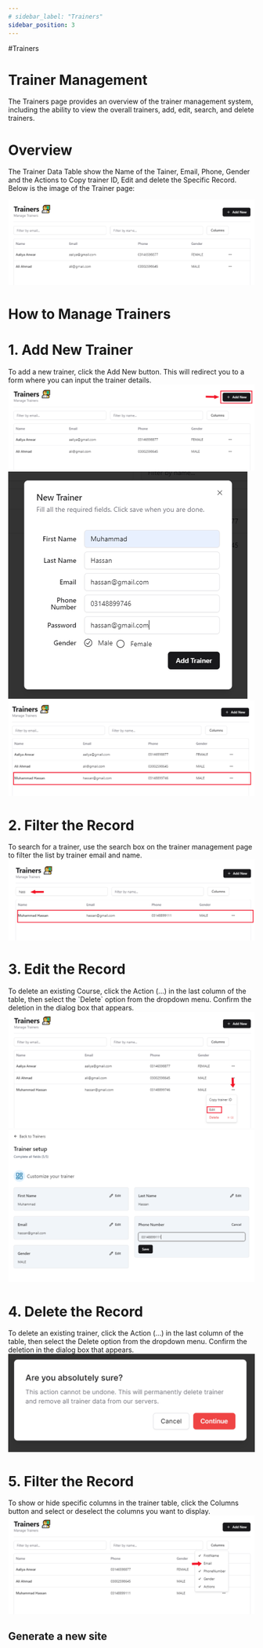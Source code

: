 ```yaml
---
# sidebar_label: "Trainers"
sidebar_position: 3
---
```


<link rel="stylesheet" href="path/to/custom.css"/>

#Trainers

<h1 class="font-light mt-5">Trainer Management</h1>
<div class="mt-5">The Trainers page provides an overview of the trainer management system, including the ability to view the overall trainers, add, edit, search, and delete trainers.</div>

<h1 class="font-bold mt-5">Overview</h1>
<div class="mt-5">The Trainer Data Table show the Name of the Tainer, Email, Phone, Gender and the Actions to Copy trainer ID, Edit and delete the Specific Record. Below is the image of the Trainer page:</div>

<img src="https://github.com/aisaanwar62/Docusaurus-document/blob/main/static/img/trainer.png?raw=true
" class="w-auto h-auto mb-2"/>

<h1 class="font-bold">How to Manage Trainers</h1>

<h1 class="font-semibold mt-3">1.  Add New Trainer</h1>
<div class="mt-5">To add a new trainer, click the Add New button. This will redirect you to a form where you can input the trainer details.</div>
<img src="https://github.com/aisaanwar62/Docusaurus-document/blob/main/static/img/adminbeforeaddingtrainer.png?raw=true
" class="w-auto h-auto mb-2"/>
<img src="https://github.com/aisaanwar62/Docusaurus-document/blob/main/static/img/addtrainers.png?raw=true
" class="w-auto h-auto mb-2"/>
<img src="https://github.com/aisaanwar62/Docusaurus-document/blob/main/static/img/adminafteraddthetrainer.png?raw=true
" class="w-auto h-auto mb-2"/>

<h1 class="font-semibold mt-3">2. Filter the Record</h1>
<div class="mt-5">To search for a trainer, use the search box on the trainer management page to filter the list by trainer email and name.</div>
<img src="https://github.com/aisaanwar62/Docusaurus-document/blob/main/static/img/adminfiltertrainer.png?raw=true
" class="w-auto h-auto mb-2"/>

<h1 class="font-semibold mt-3">3. Edit the Record</h1>
<div class="mt-5">To delete an existing Course, click the Action (...) in the last column of the table, then select the `Delete` option from the dropdown menu. Confirm the deletion in the dialog box that appears.</div>
<img src="https://github.com/aisaanwar62/Docusaurus-document/blob/main/static/img/trainer-edit-action.png?raw=true
" class="w-auto h-auto mb-2"/>
<img src="https://github.com/aisaanwar62/Docusaurus-document/blob/main/static/img/edit-trainer.png?raw=true
" class="w-auto h-auto mb-2"/>

<h1 class="font-semibold mt-3">4. Delete the Record</h1>
<div class="mt-5">To delete an existing trainer, click the Action (...) in the last column of the table, then select the Delete option from the dropdown menu. Confirm the deletion in the dialog box that appears.</div>
<img src="https://github.com/aisaanwar62/Docusaurus-document/blob/main/static/img/trainerdeletion.png?raw=true
" class="w-auto h-auto mb-2"/>

<h1 class="font-semibold mt-3">5. Filter the Record</h1>
<div class="mt-5">To show or hide specific columns in the trainer table, click the Columns button and select or deselect the columns you want to display.</div>
<img src="https://github.com/aisaanwar62/Docusaurus-document/blob/main/static/img/admin-trainer-column.png?raw=true
" class="w-auto h-auto mb-2"/>

## Generate a new site
